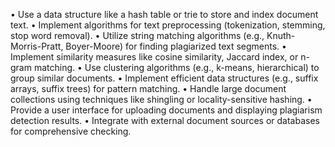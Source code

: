 •	Use a data structure like a hash table or trie to store and index document text.
•	Implement algorithms for text preprocessing (tokenization, stemming, stop word removal).
•	Utilize string matching algorithms (e.g., Knuth-Morris-Pratt, Boyer-Moore) for finding plagiarized text segments.
•	Implement similarity measures like cosine similarity, Jaccard index, or n-gram matching.
•	Use clustering algorithms (e.g., k-means, hierarchical) to group similar documents.
•	Implement efficient data structures (e.g., suffix arrays, suffix trees) for pattern matching.
•	Handle large document collections using techniques like shingling or locality-sensitive hashing.
•	Provide a user interface for uploading documents and displaying plagiarism detection results.
•	Integrate with external document sources or databases for comprehensive checking.
